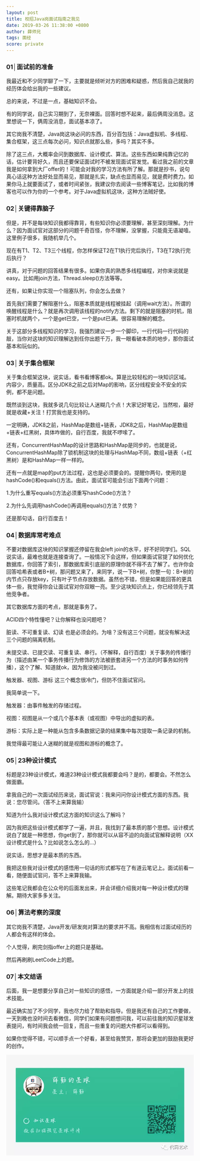 ```yaml
---
layout: post
title: 校招Java岗面试指南之我见
date: 2019-03-26 11:38:00 +0800
author: 薛师兄
tags: 面经
score: private
---
```

### 01│面试前的准备

我最近和不少同学聊了一下，主要就是倾听对方的困难和疑惑，然后我自己就我的经历体会给出我的一些建议。

总的来说，不过是一点，基础知识不会。

有的同学说，自己实习期到了，无奈裸面。回答时想不起来，最后俩周没消息。这里想说一下，俩周没消息，面试基本凉了。

其它岗我不清楚，Java岗这块必问的东西，百分百包括：Java虚拟机、多线程、集合框架，这三点每次必问，知识点就那么些，多吗？其实不多。

除了这三点，大概率会问到数据库、设计模式、算法。这些东西如果纯靠记忆的话，估计要背好久，而且还要保证面试时不被发现面试官发觉。看过我之前的文章我是如何拿到大厂offer的！可能会对我的学习方法有所了解。那就是抄书，说句真心话这种方法好处显而易见，那就是扎实，缺点也显而易见，就是费时费力。如果你马上就要面试了，或者时间紧张，我建议你去阅读一些博客笔记，比如我的博客也可以作为你的一个参考。对于Java虚拟机这块，这种方法贼好使。

### 02│关键得靠脑子

但是，并不是每块知识我都得靠背，有些知识你必须要理解，甚至深刻理解。为什么？因为面试官对这部分的问题千奇百怪，你不理解，没掌握，只能竟无语凝噎。这里例子很多，我随机举几个。

现在有T1、T2、T3三个线程，你怎样保证T2在T1执行完后执行，T3在T2执行完后执行？

讲真，对于问题的回答结果有很多。如果你真的熟悉多线程编程，对你来说就是easy。比如用join方法，Thread.sleep()方法等等。

还有，如果让你实现一个阻塞队列，你会怎么去做？

首先我们需要了解阻塞什么，阻塞本质就是线程被挂起（调用wait方法）。所谓的唤醒线程是什么？就是再次调用该线程的notify方法。剩下的就是阻塞的时机，阻塞时机就两个，一个是get已空，一个是put已满。很容易理解的概念。

关于这部分多线程知识的学习，我强烈建议一步一个脚印，一行代码一行代码的敲，当你对这块的知识理解达到任你出题千万，我一眼看破本质的地步，那你面试基本和玩似的。

### 03│关于集合框架

关于集合框架这块，说实话，看书看博客都ok。算是比较轻松的一块知识区域。内容少，质量高。区分JDK8之前之后对Map的影响，区分线程安全不安全的实例，都不是问题。

既然谈到这块，我就多说几句比较让人迷糊几个点！大家记好笔记，当然啦，最好就是收藏+关注！打赏我也是支持的。

一定明确，JDK8之前，HashMap是数组+链表，JDK8之后，HashMap是数组+链表+红黑树，具体咋做的，自行百度，我就不啰嗦了。

还有，ConcurrentHashMap的设计思路和HashMap是同步的，也就是说，ConcurrentHashMap除了锁机制这块的处理与HashMap不同，数组+链表（+红黑树）是和HashMap一样一样的。

还有一点就是map的put方法过程，这也是必须要会的。提醒你两句，使用的是hashCode()和equals()方法。由此，面试官可能会引出下面两个问题：

1.为什么重写equals()方法必须重写hashCode()方法？

2.为什么先调用hashCode()再调用equals()方法？优势？

还是那句话，自行百度去！

### 04│数据库常考难点

不要对数据库这块的知识掌握还停留在我会left join的水平，好不好同学们。SQL说实话，最难也就是连接查询了。一般情况下会这样，但如果面试官提了如何优化数据库，你回答了索引，那数据库索引底层的原理你就不得不去了解了。也许你会回答哈希表或者B+树，那问题又来了，来同学，说一下B+树，你整一句：B+树的内节点只存放key，只有叶子节点存放数据。虽然也不错，但是如果能回答的更具体一些，我觉得你会让面试官对你双眼一亮。至少这块知识点上，你已经领先于其他竞争者。

其它数据库方面的考点，那就是事务了。

ACID四个特性懂吧？让你解释也没问题吧？

脏读、不可重复读、幻读 也是必须会的。为啥？没有这三个问题，就没有解决这三个问题的隔离机制。

未提交读、已提交读、可重复读、串行。（不解释，自行百度）关于事务的传播行为（描述由某一个事务传播行为修饰的方法被嵌套进另一个方法的时事务如何传播），这个了解、知道就ok，因为我没被问到过。

触发器、视图、游标 这三个概念很冷门，但防不住面试官问。

我简单说一下。

触发器：由事件触发的存储过程。

视图：视图是从一个或几个基本表（或视图）中导出的虚拟的表。

游标：实际上是一种能从包含多条数据记录的结果集中每次提取一条记录的机制。

我觉得最可能让人迷糊的就是视图和游标的概念了。

### 05│23种设计模式

标题是23种设计模式，难道23种设计模式我都要会吗？是的，都要会。不然怎么做面霸。

拿我自己的一次面试经历来说，面试官说：我来问问你设计模式方面的东西。我说：您尽管问。（答不上来算我输）

知道为什么我对设计模式这方面的知识这么了解吗？

因为我把这些设计模式都学了一遍，并且，我找到了最本质的那个思想。设计模式说白了就是一种思想，你get到了，那你就可以从容不迫的向面试官解释说明（XX设计模式是什么？比如说怎么怎么的...）

说实话，思想才是最本质的东西。

我把这些我对设计模式的感悟用一句话的形式都写在了有道云笔记上。面试前看一看，随便面试官问，答不上来算我输。

这些笔记我都会在公众号的后面发出来，并会详细介绍我对每一种设计模式的理解。期待大家多多关注。

### 06│算法考察的深度

其它岗我不清楚，Java开发/研发岗对算法的要求并不高。我相信有过面试经历的人都会有这样的体会。

个人觉得，刷完剑指offer上的题只是基础。

然后再刷刷LeetCode上的题。

### 07│本文结语

后面，我一是想要分享自己对一些知识的感悟，一方面就是介绍一部分开发上的技术技能。

最近确实加了不少同学，我也尽力给了帮助和指导。但是我还有自己的工作要做，一天到晚也没时间去看微信，同学们如果有问题想问我，可以前往我的知识星球发表提问，有时间我会统一回复，而且一些重复的问题大件都可以看得到。

如果你觉得不错，可以顺手点一个好看，甚至给我赞赏，那将会更加的鼓励我更好的创作。

![](./20190326我的面试宝典这些不会的话就别去面试了/17987201.png)
